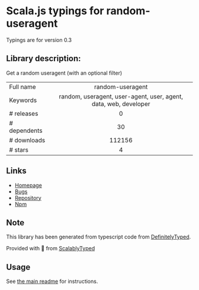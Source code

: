 
# Scala.js typings for random-useragent

Typings are for version 0.3

## Library description:
Get a random useragent (with an optional filter)

|                    |                 |
| ------------------ | :-------------: |
| Full name          | random-useragent |
| Keywords           | random, useragent, user-agent, user, agent, data, web, developer |
| # releases         | 0 |
| # dependents       | 30 |
| # downloads        | 112156 |
| # stars            | 4 |

## Links
- [Homepage](https://github.com/skratchdot/random-useragent)
- [Bugs](https://github.com/skratchdot/random-useragent/issues)
- [Repository](https://github.com/skratchdot/random-useragent)
- [Npm](https://www.npmjs.com/package/random-useragent)
    


## Note
This library has been generated from typescript code from [DefinitelyTyped](https://definitelytyped.org).

Provided with :purple_heart: from [ScalablyTyped](https://github.com/oyvindberg/ScalablyTyped)

## Usage
See [the main readme](../../readme.md) for instructions.


